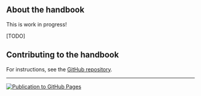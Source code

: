 ## About the handbook

This is work in progress!

[TODO]

## Contributing to the handbook

For instructions, see the [GitHub repository](https://github.com/clarin-eric/handbook-development).

----
[![Publication to GitHub Pages](https://github.com/clarin-eric/handbook-development/actions/workflows/publish.yml/badge.svg)](https://github.com/clarin-eric/handbook-development/actions/workflows/publish.yml)
